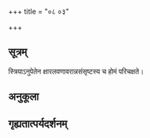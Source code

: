 +++
title = "०८ ०३"

+++
## सूत्रम्
स्त्रियाऽनुपेतेन क्षारलवणावरान्नसंसृष्टस्य च होमं परिचक्षते।
## अनुकूला

## गृह्यतात्पर्यदर्शनम्

